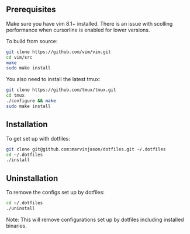 ## Prerequisites

Make sure you have vim 8.1+ installed. There is an issue with scolling performance when cursorline is enabled for lower versions.

To build from source:

```sh
git clone https://github.com/vim/vim.git
cd vim/src
make
sudo make install
```

You also need to install the latest tmux:

```sh
git clone https://github.com/tmux/tmux.git
cd tmux
./configure && make
sudo make install
```

## Installation

To get set up with dotfiles:

```sh
git clone git@github.com:marvinjason/dotfiles.git ~/.dotfiles
cd ~/.dotfiles
./install
```

## Uninstallation

To remove the configs set up by dotfiles:

```sh
cd ~/.dotfiles
./uninstall
```

Note: This will remove configurations set up by dotfiles including installed binaries.
